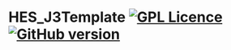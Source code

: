 HES_J3Template [![GPL Licence](https://badges.frapsoft.com/os/gpl/gpl.svg?v=103)](https://opensource.org/licenses/GPL-3.0/) [![GitHub version](https://badge.fury.io/gh/boennemann%2Fbadges.svg)](http://badge.fury.io/gh/DavidShahbazyan%2FHES_J3Template)
==============

